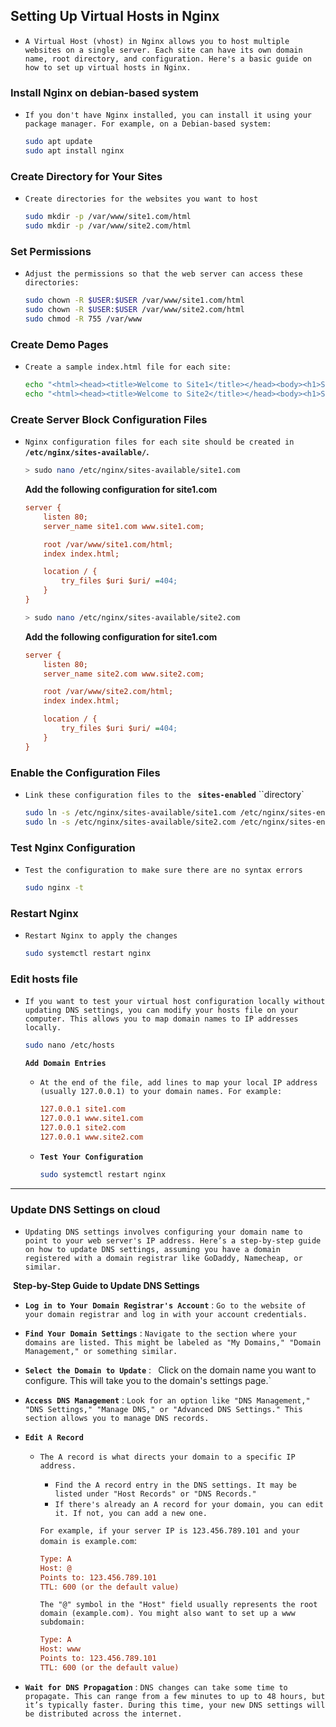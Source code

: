 ##  Setting Up Virtual Hosts in Nginx

- `A Virtual Host (vhost) in Nginx allows you to host multiple websites on a single server. Each site can have its own domain name, root directory, and configuration. Here's a basic guide on how to set up virtual hosts in Nginx.`

  



###  Install Nginx  on  debian-based system

- `If you don't have Nginx installed, you can install it using your package manager. For example, on a Debian-based system:`

  ```bash
  sudo apt update
  sudo apt install nginx
  ```

  


### Create Directory for Your Sites

- `Create directories for the websites you want to host`

  ``` bash
  sudo mkdir -p /var/www/site1.com/html
  sudo mkdir -p /var/www/site2.com/html
  ```

  

### Set Permissions

- `Adjust the permissions so that the web server can access these directories:`

  ```sh
  sudo chown -R $USER:$USER /var/www/site1.com/html
  sudo chown -R $USER:$USER /var/www/site2.com/html
  sudo chmod -R 755 /var/www
  ```



### Create Demo Pages

- `Create a sample index.html file for each site:`

  ```sh
  echo "<html><head><title>Welcome to Site1</title></head><body><h1>Site1 is working!</h1></body></html>" | sudo tee /var/www/site1.com/html/index.html
  echo "<html><head><title>Welcome to Site2</title></head><body><h1>Site2 is working!</h1></body></html>" | sudo tee /var/www/site2.com/html/index.html
  ```

  

### Create Server Block Configuration Files

- `Nginx configuration files for each site should be created in`  **`/etc/nginx/sites-available/`.**

  ```sh
  > sudo nano /etc/nginx/sites-available/site1.com
  ```

  **Add the following configuration for site1.com**

  ```ini
  server {
      listen 80;
      server_name site1.com www.site1.com;
  
      root /var/www/site1.com/html;
      index index.html;
  
      location / {
          try_files $uri $uri/ =404;
      }
  }
  ```

  

  ```sh
  > sudo nano /etc/nginx/sites-available/site2.com
  ```

  **Add the following configuration for site1.com**

  ```ini
  server {
      listen 80;
      server_name site2.com www.site2.com;
  
      root /var/www/site2.com/html;
      index index.html;
  
      location / {
          try_files $uri $uri/ =404;
      }
  }
  ```

  

### Enable the Configuration Files

- `Link these configuration files to the ` **`sites-enabled`** ``directory`

  ```sh
  sudo ln -s /etc/nginx/sites-available/site1.com /etc/nginx/sites-enabled/
  sudo ln -s /etc/nginx/sites-available/site2.com /etc/nginx/sites-enabled/
  ```

  

### Test Nginx Configuration

- `Test the configuration to make sure there are no syntax errors`

  ```sh
  sudo nginx -t
  ```



### Restart Nginx

- `Restart Nginx to apply the changes`

  ```sh
  sudo systemctl restart nginx
  ```

  

### Edit hosts file

- `If you want to test your virtual host configuration locally without updating DNS settings, you can modify your hosts file on your computer. This allows you to map domain names to IP addresses locally.`

  ```bash
  sudo nano /etc/hosts
  ```
  
  **`Add Domain Entries`**
  
  - `At the end of the file, add lines to map your local IP address (usually 127.0.0.1) to your domain names. For example:`
  
    ```ini
    127.0.0.1 site1.com
    127.0.0.1 www.site1.com
    127.0.0.1 site2.com
    127.0.0.1 www.site2.com
    ```
  
  - **`Test Your Configuration`**
  
    ```bash
    sudo systemctl restart nginx
    ```



----

### Update DNS Settings on cloud

- `Updating DNS settings involves configuring your domain name to point to your web server's IP address. Here’s a step-by-step guide on how to update DNS settings, assuming you have a domain registered with a domain registrar like GoDaddy, Namecheap, or similar.`

​	**Step-by-Step Guide to Update DNS Settings**

- **`Log in to Your Domain Registrar's Account`** :   `Go to the website of your domain registrar and log in with your account credentials.`

- **`Find Your Domain Settings`** :  `Navigate to the section where your domains are listed. This might be labeled as "My Domains," "Domain Management," or something similar.`

- **`Select the Domain to Update`** : ` `Click on the domain name you want to configure. This will take you to the domain's settings page.`

- **`Access DNS Management`** :  `Look for an option like "DNS Management," "DNS Settings," "Manage DNS," or "Advanced DNS Settings." This section allows you to manage DNS records.`

- **`Edit A Record`** 

  - `The A record is what directs your domain to a specific IP address.`

    - `Find the A record entry in the DNS settings. It may be listed under "Host Records" or "DNS Records."`
    - `If there's already an A record for your domain, you can edit it. If not, you can add a new one.`

    `For example, if your server IP is 123.456.789.101 and your domain is example.com`:

    ```ini
    Type: A
    Host: @
    Points to: 123.456.789.101
    TTL: 600 (or the default value)
    ```

    `The "@" symbol in the "Host" field usually represents the root domain (example.com). You might also want to set up a www subdomain:`

    ```ini
    Type: A
    Host: www
    Points to: 123.456.789.101
    TTL: 600 (or the default value)
    ```


- **`Wait for DNS Propagation`**  : `DNS changes can take some time to propagate. This can range from a few minutes to up to 48 hours, but it’s typically faster. During this time, your new DNS settings will be distributed across the internet.`





  




















